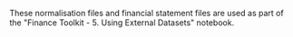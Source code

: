 These normalisation files and financial statement files are used as part of the "Finance Toolkit - 5. Using External Datasets" notebook.
